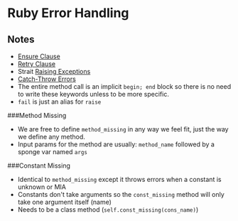 # Ruby Error Handling

## Notes

* [Ensure Clause][0]
* [Retry Clause][1]
* Strait [Raising Exceptions][2]
* [Catch-Throw Errors][3]
* The entire method call is an implicit `begin; end` block so there is no need to write these keywords unless to be more specific.
* `fail` is just an alias for `raise`


###Method Missing

* We are free to define `method_missing` in any way we feel fit, just the way we define any method.
* Input params for the method are usually: `method_name` followed by a sponge var named `args`

###Constant Missing

* Identical to `method_missing` except it throws errors when a constant is unknown or MIA
* Constants don't take arguments so the `const_missing` method will only take one argument itself (name)
* Needs to be a class method (`self.const_missing(cons_name)`)



[0]: /EnsureClause
[1]: /RetryClause
[2]: /RaisingExceptions
[3]: /CatchThrowErrors